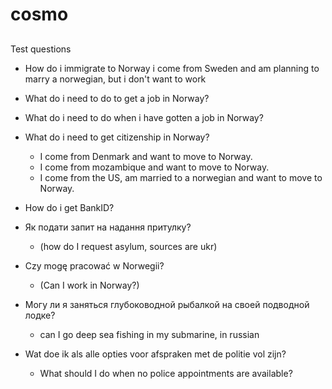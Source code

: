 # cosmo

##
Test questions
- How do i immigrate to Norway i come from Sweden and am planning to marry a norwegian, but i don't want to work
- What do i need to do to get a job in Norway?
- What do i need to do when i have gotten a job in Norway?
- What do i need to get citizenship in Norway?
    - I come from Denmark and want to move to Norway.
    - I come from mozambique and want to move to Norway.
    - I come from the US, am married to a norwegian and want to move to Norway.
- How do i get BankID?

- Як подати запит на надання притулку?
  - (how do I request asylum, sources are ukr)
- Czy mogę pracować w Norwegii?
  - (Can I work in Norway?)
- Могу ли я заняться глубоководной рыбалкой на своей подводной лодке?
  - can I go deep sea fishing in my submarine, in russian
- Wat doe ik als alle opties voor afspraken met de politie vol zijn?
  - What should I do when no police appointments are available?
